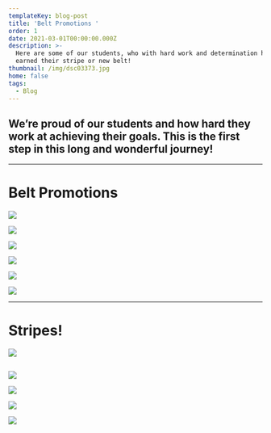 ```yaml
---
templateKey: blog-post
title: 'Belt Promotions '
order: 1
date: 2021-03-01T00:00:00.000Z
description: >-
  Here are some of our students, who with hard work and determination have
  earned their stripe or new belt!
thumbnail: /img/dsc03373.jpg
home: false
tags:
  - Blog
---
```

## **We’re proud of our students and how hard they work at achieving their goals. This is the first step in this long and wonderful journey!**

- - -

# **Belt Promotions**

![](/img/img_8961.jpg)

![](/img/dsc04850.jpg)

![](/img/dsc03739.jpg)

![](/img/dsc02789.jpg)

![](/img/dsc02201.jpg)

![](/img/162858391_3689344474496333_8003898421614302856_n.jpg)

- - -

# Stripes!

![](/img/img_7407.jpg)

![]()

![](/img/dsc04809.jpg)

![](/img/dsc04804.jpg)

![](/img/img_5878.jpg)

![](/img/img_5865.jpg)
